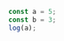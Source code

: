 ```js
const a = 5;
const b = 3;
log(a);
```

[NPMIMGURL]: https://img.shields.io/npm/v/madrun.svg?style=flat
[BuildStatusIMGURL]: https://img.shields.io/travis/coderaiser/madrun/master.svg?style=flat
[DependencyStatusIMGURL]: https://img.shields.io/david/coderaiser/madrun.svg?style=flat
[LicenseIMGURL]: https://img.shields.io/badge/license-MIT-317BF9.svg?style=flat
[NPMURL]: https://npmjs.org/package/madrun "npm"
[BuildStatusURL]: https://travis-ci.org/coderaiser/madrun "Build Status"
[DependencyStatusURL]: https://david-dm.org/coderaiser/madrun "Dependency Status"
[LicenseURL]: https://tldrlegal.com/license/mit-license "MIT License"
[CoverageURL]: https://coveralls.io/github/coderaiser/madrun?branch=master
[CoverageIMGURL]: https://coveralls.io/repos/coderaiser/madrun/badge.svg?branch=master&service=github
